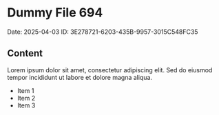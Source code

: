 # Dummy File 694

Date: 2025-04-03
ID: 3E278721-6203-435B-9957-3015C548FC35

## Content

Lorem ipsum dolor sit amet, consectetur adipiscing elit.
Sed do eiusmod tempor incididunt ut labore et dolore magna aliqua.

* Item 1
* Item 2
* Item 3

